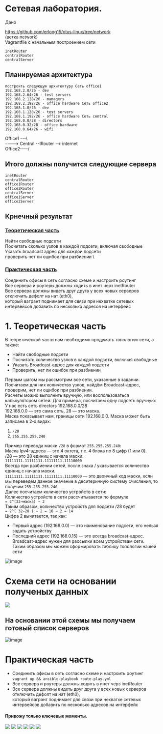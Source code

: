 # Сетевая лаборатория.
Дано

https://github.com/erlong15/otus-linux/tree/network \
(ветка network) \
Vagrantfile с начальным построением сети

    inetRouter
    centralRouter
    centralServer
   ## Планируемая архитектура
    построить следующую архитектуру Сеть office1
    192.168.2.0/26 - dev
    192.168.2.64/26 - test servers
    192.168.2.128/26 - managers
    192.168.2.192/26 - office hardware Сеть office2
    192.168.1.0/25 - dev
    192.168.1.128/26 - test servers
    192.168.1.192/26 - office hardware Сеть central
    192.168.0.0/28 - directors
    192.168.0.32/28 - office hardware
    192.168.0.64/26 - wifi 
    
Office1 ---\ \
             ----> Central --IRouter --> internet \
Office2----/

   ## Итого должны получится следующие сервера
    inetRouter
    centralRouter
    office1Router
    office2Router
    centralServer
    office1Server
    office2Server
    
## Крнечный результат
### [Теоретическая часть]()
Найти свободные подсети \
Посчитать сколько узлов в каждой подсети, включая свободные \
Указать broadcast адрес для каждой подсети \
проверить нет ли ошибок при разбиении \
### [Практическая часть]()
Соединить офисы в сеть согласно схеме и настроить роутинг \
Все сервера и роутеры должны ходить в инет черз inetRouter \
Все сервера должны видеть друг друга у всех новых серверов отключить дефолт на нат (eth0), \
который вагрант поднимает для связи при нехватке сетевых интервейсов добавить по несколько адресов на интерфейс
    
# 1. Теоретическая часть
В теоретической части нам необходимо продумать топологию сети, а также: 
- Найти свободные подсети
- Посчитать количество узлов в каждой подсети, включая свободные
- Указать Broadcast-адрес для каждой подсети
- Проверить, нет ли ошибок при разбиении

Первым шагом мы рассмотрим все сети, указанные в задании. \
Посчитаем для них количество узлов, найдём Broadcast-адрес, проверим, нет ли ошибок при разбиении. \
Расчеты можно выполнить вручную, или воспользоваться калькулятором сетей. Для примера, посчитаем одну подсеть вручную: \
У нас есть сеть directors 192.168.0.0/28 \
192.168.0.0 — это сама сеть, 28 — это маска. \
Маска показывает нам, границы сети 192.168.0.0. Маска может быть записана в 2-х видах:
1) `/28`
2) `255.255.255.240` 

Пример перевода маски `/28` в формат `255.255.255.240`: \
Маска Ipv4-адреса — это 4 октета, т.е. 4 блока по 8 цифр (1 или 0). \
/28 — это 28 единиц с начала маски: \
`11111111.11111111.11111111.11110000` \
Всегда при разбиении сетей, после знака / указывается количество единиц с начала маски. \
`11111111.11111111.11111111.11110000` — это двоичный код маски, если мы переведем данное значение в деситеричную систему 
счисления, то получим `255.255.255.240` \
Далее посчитаем количество устройств в сети: \
Количество устройств в сети рассчитывается по формуле \
`= 2^(32−маска) − 2` \
Таким образом, количество устройств для подсети /28 будет \
`= 2^( 32−28 ) − 2 = 16 − 2 = 14` \
Цифра 2 вычитается, так как:
- Первый адрес (192.168.0.0) — это наименование подсети, его нельзя задать устройству
- Последний адрес (192.168.0.15) — это всегда broadcast-адрес. \
Broadcast-адрес нужен для рассылки всем устройствам сети. \
Таким образом мы можем сформировать таблицу топологии нашей сети

![image](https://user-images.githubusercontent.com/92672435/163796065-cd9e36c6-d4e0-41cc-8f83-aec559769731.png)

# Схема сети на основании полученых данных
![](https://github.com/vedoff/netlab/blob/main/pict/Screenshot%20from%202022-04-18%2012-53-19.png)
## На основании этой схемы мы получаем готовый список серверов
![image](https://user-images.githubusercontent.com/92672435/163784159-66625e55-66b7-4a21-a968-8571a95adb1d.png)
# Практическая часть
- Соединить офисы в сеть согласно схеме и настроить роутинг \
`vagrant up && ansible-playbook route-play.yml`
- Все сервера и роутеры должны ходить в инет черз inetRouter 
- Все сервера должны видеть друг друга у всех новых серверов отключить дефолт на нат (eth0), \
который вагрант поднимает для связи при нехватке сетевых интервейсов добавить по несколько адресов на интерфейс
#### Привожу только ключевые моменты.
![](https://github.com/vedoff/netlab/blob/main/pict/Screenshot%20from%202022-04-18%2016-14-30.png)
![](https://github.com/vedoff/netlab/blob/main/pict/Screenshot%20from%202022-04-18%2016-14-43.png)
![](https://github.com/vedoff/netlab/blob/main/pict/Screenshot%20from%202022-04-18%2016-09-05.png)
![](https://github.com/vedoff/netlab/blob/main/pict/Screenshot%20from%202022-04-18%2016-15-08.png)
![](https://github.com/vedoff/netlab/blob/main/pict/Screenshot%20from%202022-04-18%2016-09-29.png)
![](https://github.com/vedoff/netlab/blob/main/pict/Screenshot%20from%202022-04-18%2016-15-57.png)
